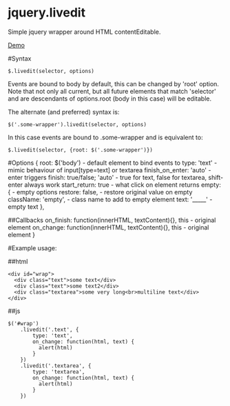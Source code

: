 jquery.livedit
=======

Simple jquery wrapper around HTML contentEditable.

[Demo](http://trurl-master.github.io/livedit/)



#Syntax

    $.livedit(selector, options)

Events are bound to body by default, this can be changed by 'root' option.
Note that not only all current, but all future elements that match 'selector' and are descendants of options.root (body in this case) will be editable.

The alternate (and preferred) syntax is:

    $('.some-wrapper').livedit(selector, options)

In this case events are bound to .some-wrapper and is equivalent to:

    $.livedit(selector, {root: $('.some-wrapper')})

#Options
{
	root:  $('body')        - default element to bind events to
	type:  'text'           - mimic behaviour of input[type=text] or textarea
	finish_on_enter: 'auto' - enter triggers finish: true/false; 'auto' - true for text, false for textarea, shift-enter always work
	start_return: true      - what click on element returns
	empty: {                - empty options
		restore: false,     - restore original value on empty
		className: 'empty', - class name to add to empty element
		text: '_____'       - empty text
	},

##Callbacks
	on_finish: function(innerHTML, textContent){}, this - original element
	on_change: function(innerHTML, textContent){}, this - original element
}

#Example usage:

##html
```
<div id="wrap">
  <div class="text">some text</div>
  <div class="text">some text2</div>
  <div class="textarea">some very long<br>multiline text</div>
</div>
```

##js
```
$('#wrap')
	.livedit('.text', {
		type: 'text',
		on_change: function(html, text) {
		  alert(html)
		}
	})
 	.livedit('.textarea', {
		type: 'textarea',
		on_change: function(html, text) {
		  alert(html)
		}
	})
```
